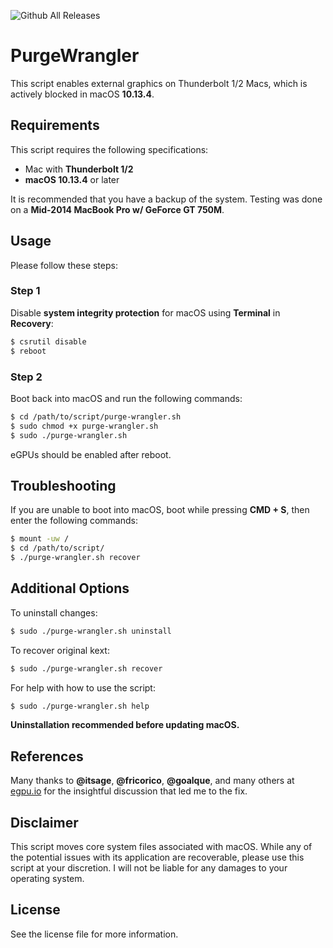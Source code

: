 ![Github All Releases](https://img.shields.io/github/downloads/mayankk2308/purge-wrangler/total.svg?style=for-the-badge)

# PurgeWrangler
This script enables external graphics on Thunderbolt 1/2 Macs, which is actively blocked in macOS **10.13.4**.

## Requirements
This script requires the following specifications:
* Mac with **Thunderbolt 1/2**
* **macOS 10.13.4** or later

It is recommended that you have a backup of the system. Testing was done on a **Mid-2014 MacBook Pro w/ GeForce GT 750M**.

## Usage
Please follow these steps:

### Step 1
Disable **system integrity protection** for macOS using **Terminal** in **Recovery**:
```bash
$ csrutil disable
$ reboot
```

### Step 2
Boot back into macOS and run the following commands:
```bash
$ cd /path/to/script/purge-wrangler.sh
$ sudo chmod +x purge-wrangler.sh
$ sudo ./purge-wrangler.sh
```

eGPUs should be enabled after reboot.

## Troubleshooting
If you are unable to boot into macOS, boot while pressing **CMD + S**, then enter the following commands:
```bash
$ mount -uw /
$ cd /path/to/script/
$ ./purge-wrangler.sh recover
```

## Additional Options
To uninstall changes:
```bash
$ sudo ./purge-wrangler.sh uninstall
```
To recover original kext:
```bash
$ sudo ./purge-wrangler.sh recover
```

For help with how to use the script:
```bash
$ sudo ./purge-wrangler.sh help
```

**Uninstallation recommended before updating macOS.**

## References
Many thanks to **@itsage**, **@fricorico**, **@goalque**, and many others at [egpu.io](https://egpu.io) for the insightful discussion that led me to the fix.

## Disclaimer
This script moves core system files associated with macOS. While any of the potential issues with its application are recoverable, please use this script at your discretion. I will not be liable for any damages to your operating system.

## License
See the license file for more information.
